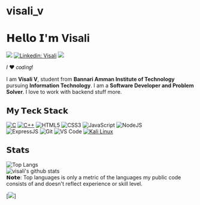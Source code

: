 # visali_v
# 𝗛𝗲𝗹𝗹𝗼 𝗜'𝗺 Visali

[![](https://img.shields.io/badge/-@visali-%23181717?style=flat-square&logo=github)](https://github.com/visali1263)
[![Linkedin: Visali](https://img.shields.io/badge/-@visali-blue?style=flat-square&logo=Linkedin&logoColor=white&link=https://www.linkedin.com/in/ghazi-khan/)](https://www.linkedin.com/in/visali-v-8b4968200/)
[![](https://img.shields.io/website?color=0ab9e6&style=flat-square&up_message=visali_portfolio&url=https%3A%2F%2Fxlbd.me)](https://visali1263.github.io/visali-s_portfolio/#hero)

𝐼 ❤️ 𝑐𝑜𝑑𝑖𝑛𝑔!

I am **Visali V**, student from **Bannari Amman Institute of Technology** pursuing **Information Technology**. I am a **Software Developer and Problem Solver**. I love to work with backend stuff more.

<!-- :computer: 𝙎𝙚𝙡𝙛-𝙩𝙝𝙤𝙪𝙜𝙝𝙩 𝙗𝙖𝙘𝙠-𝙚𝙣𝙙 𝙀𝙣𝙜𝙞𝙣𝙚𝙚𝙧 𝙖𝙣𝙙 𝙘𝙤𝙢𝙥𝙚𝙩𝙞𝙩𝙞𝙫𝙚 𝙥𝙧𝙤𝙜𝙧𝙖𝙢𝙢𝙚𝙧. -->

## 𝗠𝘆 𝗧𝗲𝗰𝗸 𝗦𝘁𝗮𝗰𝗸

<a href="https://github.com/search?q=user%3ADenverCoder1+language%3Ac"><img alt="C" src="https://custom-icon-badges.demolab.com/badge/C-03599C.svg?logo=c-in-hexagon&logoColor=white"></a>
<a href="https://github.com/search?q=user%3ADenverCoder1+language%3Acpp"><img alt="C++" src="https://custom-icon-badges.demolab.com/badge/C++-9C033A.svg?logo=cpp2&logoColor=white"></a>
![HTML5](https://img.shields.io/badge/-HTML5-%23E44D27?style=flat-square&logo=html5&logoColor=ffffff)
![CSS3](https://img.shields.io/badge/-CSS3-%231572B6?style=flat-square&logo=css3)
![JavaScript](https://img.shields.io/badge/-JavaScript-%23F7DF1C?style=flat-square&logo=javascript&logoColor=000000&labelColor=%23F7DF1C&color=%23FFCE5A)
![NodeJS](https://img.shields.io/badge/-NodeJS-%23F05032?style=flat-square&logo=node.js&logoColor=%23ffffff)<br>
![ExpressJS](https://img.shields.io/badge/-ExpressJS-%23F05032?style=flat-square&logo=git&logoColor=%23ffffff)
![Git](https://img.shields.io/badge/-Git-%23F05032?style=flat-square&logo=git&logoColor=%23ffffff)
![VS Code](https://img.shields.io/badge/-VSCode-%23007ACC?style=flat-square&logo=visual-studio-code)
<a href="#"><img alt="Kali Linux" src="https://img.shields.io/badge/Kali%20Linux-1793D1.svg?logo=kali-linux&logoColor=white"></a>


## 𝗦𝘁𝗮𝘁𝘀
![Top Langs](https://github-readme-stats.vercel.app/api/top-langs/?username=visali1263&theme=dracula)<br>
![visali's github stats](https://github-readme-stats.vercel.app/api?username=visali1263&show_icons=true&theme=dracula)
<br>
𝗡𝗼𝘁𝗲: Top languages is only a metric of the languages my public code consists of and doesn't reflect experience or skill level.

[![](https://github-profile-trophy.vercel.app/?username=visali1263)]
